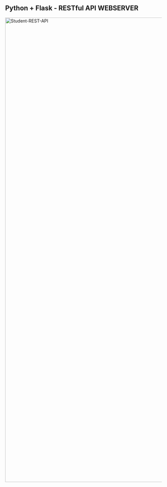 ## Python + Flask - RESTful API WEBSERVER

<img width="815" height="1491" alt="Student-REST-API" src="https://github.com/user-attachments/assets/5ff5cee8-ade0-41e8-b630-45af6981bc18" />
